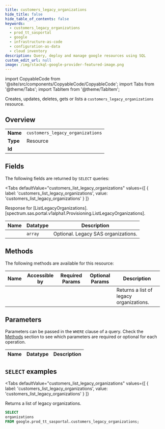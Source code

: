 ```yaml
--- 
title: customers_legacy_organizations
hide_title: false
hide_table_of_contents: false
keywords:
  - customers_legacy_organizations
  - prod_tt_sasportal
  - google
  - infrastructure-as-code
  - configuration-as-data
  - cloud inventory
description: Query, deploy and manage google resources using SQL
custom_edit_url: null
image: /img/stackql-google-provider-featured-image.png
---
```


import CopyableCode from '@site/src/components/CopyableCode/CopyableCode';
import Tabs from '@theme/Tabs';
import TabItem from '@theme/TabItem';

Creates, updates, deletes, gets or lists a <code>customers_legacy_organizations</code> resource.

## Overview
<table><tbody>
<tr><td><b>Name</b></td><td><code>customers_legacy_organizations</code></td></tr>
<tr><td><b>Type</b></td><td>Resource</td></tr>
<tr><td><b>Id</b></td><td><CopyableCode code="google.prod_tt_sasportal.customers_legacy_organizations" /></td></tr>
</tbody></table>

## Fields

The following fields are returned by `SELECT` queries:

<Tabs
    defaultValue="customers_list_legacy_organizations"
    values={[
        { label: 'customers_list_legacy_organizations', value: 'customers_list_legacy_organizations' }
    ]}
>
<TabItem value="customers_list_legacy_organizations">

Response for [ListLegacyOrganizations]. [spectrum.sas.portal.v1alpha1.Provisioning.ListLegacyOrganizations].

<table>
<thead>
    <tr>
    <th>Name</th>
    <th>Datatype</th>
    <th>Description</th>
    </tr>
</thead>
<tbody>
<tr>
    <td><CopyableCode code="organizations" /></td>
    <td><code>array</code></td>
    <td>Optional. Legacy SAS organizations.</td>
</tr>
</tbody>
</table>
</TabItem>
</Tabs>

## Methods

The following methods are available for this resource:

<table>
<thead>
    <tr>
    <th>Name</th>
    <th>Accessible by</th>
    <th>Required Params</th>
    <th>Optional Params</th>
    <th>Description</th>
    </tr>
</thead>
<tbody>
<tr>
    <td><a href="#customers_list_legacy_organizations"><CopyableCode code="customers_list_legacy_organizations" /></a></td>
    <td><CopyableCode code="select" /></td>
    <td></td>
    <td></td>
    <td>Returns a list of legacy organizations.</td>
</tr>
</tbody>
</table>

## Parameters

Parameters can be passed in the `WHERE` clause of a query. Check the [Methods](#methods) section to see which parameters are required or optional for each operation.

<table>
<thead>
    <tr>
    <th>Name</th>
    <th>Datatype</th>
    <th>Description</th>
    </tr>
</thead>
<tbody>
</tbody>
</table>

## `SELECT` examples

<Tabs
    defaultValue="customers_list_legacy_organizations"
    values={[
        { label: 'customers_list_legacy_organizations', value: 'customers_list_legacy_organizations' }
    ]}
>
<TabItem value="customers_list_legacy_organizations">

Returns a list of legacy organizations.

```sql
SELECT
organizations
FROM google.prod_tt_sasportal.customers_legacy_organizations;
```
</TabItem>
</Tabs>
